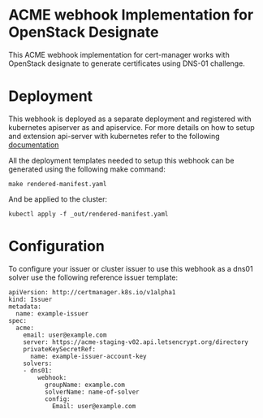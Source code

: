 # ACME webhook Implementation for OpenStack Designate

This ACME webhook implementation for cert-manager works with OpenStack designate to generate certificates using DNS-01 challenge.

# Deployment
This webhook is deployed as a separate deployment and registered with kubernetes apiserver as and apiservice. For more details on how
to setup and extension api-server with kubernetes refer to the following [documentation](https://kubernetes.io/docs/tasks/access-kubernetes-api/setup-extension-api-server/#setup-an-extension-api-server-to-work-with-the-aggregation-layer)

All the deployment templates needed to setup this webhook can be generated using the following make command:
```
make rendered-manifest.yaml
```

And be applied to the cluster:
```
kubectl apply -f _out/rendered-manifest.yaml
```

# Configuration

To configure your issuer or cluster issuer to use this webhook as a dns01 solver use the following reference issuer template:

```
apiVersion: http://certmanager.k8s.io/v1alpha1
kind: Issuer
metadata:
  name: example-issuer
spec:
  acme:
    email: user@example.com
    server: https://acme-staging-v02.api.letsencrypt.org/directory
    privateKeySecretRef:
      name: example-issuer-account-key
    solvers:
    - dns01:
        webhook:
          groupName: example.com
          solverName: name-of-solver
          config:
            Email: user@example.com
```

